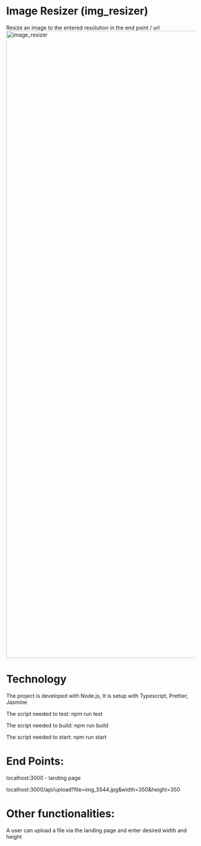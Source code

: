 # Image Resizer (img_resizer)
Resize an image to the entered resolution in the end point / url
<img width="1674" alt="image_resizer" src="https://user-images.githubusercontent.com/20965921/209806948-e21151e5-7f3c-4d63-a211-4de82b7f5939.png">

# Technology
The project is developed with Node.js, It is setup with Typescript, Prettier, Jasmine

The script needed to test: npm run test

The script needed to build: npm run build

The script needed to start: npm run start

# End Points:

localhost:3000 - landing page

localhost:3000/api/upload?file=img_5544.jpg&width=350&height=350

# Other functionalities:
A user can upload a file via the landing page and enter desired width and height

